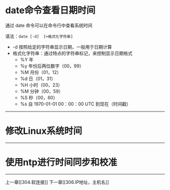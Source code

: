 # date命令查看日期时间

通过 date 命令可以在命令行中查看系统时间

语法：`date [-d]  [+格式化字符串]`
- -d 按照给定的字符串显示日期，一般用于日期计算
- 格式化字符串：通过特点的字符串标记，来控制显示日期格式
	- %Y 年
	- %y 年份后两位数字（00，99）
	- %M 月份（01，12）
	- %d 日（01，31）
	- %H 小时（00，23）
	- %M 分钟（00，59）
	- %S 秒（00，60）
	- %s 自 1970-01-01 00：00：00 UTC 到现在（时间戳）

---

# 修改Linux系统时间



---

# 使用ntp进行时间同步和校准



---

上一章[[304.软连接]]
下一章[[306.IP地址，主机名]]
